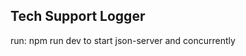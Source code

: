 <!-- This project was bootstrapped with [Create React App](https://github.com/facebook/create-react-app). -->

## Tech Support Logger

run: npm run dev to start json-server and concurrently
